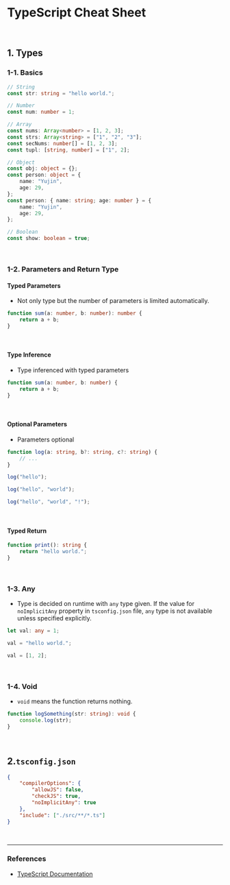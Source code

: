 # TypeScript Cheat Sheet

<br>

## 1. Types

### 1-1. Basics

```typescript
// String
const str: string = "hello world.";

// Number
const num: number = 1;

// Array
const nums: Array<number> = [1, 2, 3];
const strs: Array<string> = ["1", "2", "3"];
const secNums: number[] = [1, 2, 3];
const tupl: [string, number] = ["1", 2];

// Object
const obj: object = {};
const person: object = {
	name: "Yujin",
	age: 29,
};
const person: { name: string; age: number } = {
	name: "Yujin",
	age: 29,
};

// Boolean
const show: boolean = true;
```

<br />

### 1-2. Parameters and Return Type

#### Typed Parameters

- Not only type but the number of parameters is limited automatically.

```typescript
function sum(a: number, b: number): number {
	return a + b;
}
```

<br />

#### Type Inference

- Type inferenced with typed parameters

```typescript
function sum(a: number, b: number) {
	return a + b;
}
```

<br />

#### Optional Parameters

- Parameters optional

```typescript
function log(a: string, b?: string, c?: string) {
	// ...
}

log("hello");

log("hello", "world");

log("hello", "world", "!");
```

<br />

#### Typed Return

```typescript
function print(): string {
	return "hello world.";
}
```

<br />

### 1-3. Any

- Type is decided on runtime with `any` type given. If the value for `noImplicitAny` property in `tsconfig.json` file, `any` type is not available unless specified explicitly.

```typescript
let val: any = 1;

val = "hello world.";

val = [1, 2];
```

<br />

### 1-4. Void

- `void` means the function returns nothing.

```typescript
function logSomething(str: string): void {
	console.log(str);
}
```

<br />

## 2.`tsconfig.json`

```tsconfig.json
{
	"compilerOptions": {
		"allowJS": false,
		"checkJS": true,
		"noImplicitAny": true
	},
	"include": ["./src/**/*.ts"]
}
```

<br />

---

### References

- [TypeScript Documentation](https://www.typescriptlang.org/docs/)
